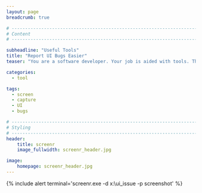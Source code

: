 ```yaml
---
layout: page
breadcrumb: true

# ------------------------------------------------------------------------------
# Content
# ------------------------------------------------------------------------------

subheadline: "Useful Tools"
title: "Report UI Bugs Easier"
teaser: "You are a software developer. Your job is aided with tools. There are some nasty UI bugs and unexpected behavior. Reporting such has never been easier with screenr."

categories:
  - tool

tags:
  - screen
  - capture
  - UI
  - bugs

# ------------------------------------------------------------------------------
# Styling
# ------------------------------------------------------------------------------
header:
    title: screenr
    image_fullwidth: screenr_header.jpg

image:
    homepage: screenr_header.jpg
---
```


{% include alert terminal='screenr.exe -d x:\ui_issue -p screenshot' %}
